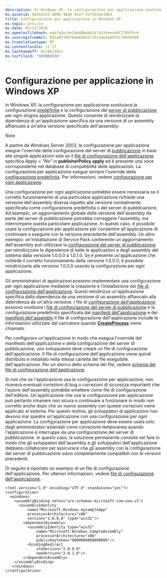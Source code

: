 ```yaml
---
description: In Windows XP, la configurazione per applicazione sostituisce la configurazione predefinita e la configurazione del server di pubblicazione per ogni singola applicazione.
ms.assetid: 5b55d12d-8805-4820-91af-5ef583de3463
title: Configurazione per applicazione in Windows XP
ms.topic: article
ms.date: 05/31/2018
ms.openlocfilehash: ea6fa2e14e24e48be84247a23feecddf2784fbc6
ms.sourcegitcommit: 831e8f3db78ab820e1710cede244553c70e50500
ms.translationtype: MT
ms.contentlocale: it-IT
ms.lasthandoff: 01/08/2021
ms.locfileid: "103884538"
---
```

# <a name="per-application-configuration-on-windows-xp"></a>Configurazione per applicazione in Windows XP

In Windows XP, la configurazione per applicazione sostituisce la configurazione [predefinita](default-configuration.md) e la configurazione del [server di pubblicazione](publisher-configuration.md) per ogni singola applicazione. Questo consente di reindirizzare la dipendenza di un'applicazione specifica da una versione di un assembly affiancato a un'altra versione specificata dell'assembly.

> [!Note]  
> A partire da Windows Server 2003, la configurazione per applicazione esegue l'override della configurazione del server di [pubblicazione](publisher-configuration.md) in base alle singole applicazioni solo se il [file di configurazione dell'applicazione](application-configuration-files.md) specifica *Apply = "No"* in **publisherPolicy apply** ed è presente una voce corrispondente nel database di compatibilità delle applicazioni. La configurazione per applicazione esegue sempre l'override della [configurazione predefinita](default-configuration.md). Per informazioni, vedere [configurazione per ogni applicazione](per-application-configuration.md).

 

Una configurazione per ogni applicazione potrebbe essere necessaria se il corretto funzionamento di una particolare applicazione richiede una versione dell'assembly diversa rispetto alla versione normalmente specificata come configurazione predefinita o del server di pubblicazione. Ad esempio, un aggiornamento globale della versione dell'assembly da parte del server di pubblicazione potrebbe correggere l'assembly, ma interrompere questa particolare applicazione. In questo caso, è possibile usare la configurazione per applicazione per consentire all'applicazione di continuare a eseguire con la versione precedente dell'assembly. Un altro esempio: un'installazione di Service Pack contenente un aggiornamento dell'assembly può utilizzare la [configurazione del server di pubblicazione](publisher-configuration.md) per reindirizzare le dipendenze di tutte le applicazioni e degli assembly del sistema dalla versione 1.0.0.0 a 1.0.1.0. Se è presente un'applicazione che richiede il corretto funzionamento della versione 1.0.0.0, è possibile reindirizzarla alla versione 1.0.0.0 usando la configurazione per ogni applicazione.

Gli amministratori di applicazioni possono implementare una configurazione per ogni applicazione mediante la creazione e l'installazione dei [file di configurazione dell'applicazione](application-configuration-files.md). Questi reindirizza un'applicazione specifica dalla dipendenza da una versione di un assembly affiancato alla dipendenza da un'altra versione. I file di [*configurazione dell'applicazione*](/windows/desktop/Msi/a-gly) possono sostituire i [file di configurazione del server di pubblicazione](publisher-configuration-files.md) e la configurazione predefinita specificata dai [manifesti dell'applicazione](application-manifests.md) e dei [manifesti dell'assembly](assembly-manifests.md) Il file di configurazione dell'applicazione include le informazioni utilizzate dal caricatore quando [**CreateProcess**](/windows/desktop/api/processthreadsapi/nf-processthreadsapi-createprocessa) viene chiamato.

Per configurare un'applicazione in modo che esegua l'override del manifesto dell'applicazione e della configurazione del server di pubblicazione, uno sviluppatore deve creare un file di configurazione dell'applicazione. Il file di configurazione dell'applicazione viene quindi distribuito e installato nella stessa cartella del file eseguibile dell'applicazione. Per un elenco dello schema dei file, vedere [schema del file di configurazione dell'applicazione](application-configuration-file-schema.md).

Si noti che se l'applicazione usa la configurazione per applicazione, non riceverà eventuali correzioni di bug o correzioni di sicurezza importanti che l'autore dell'assembly potrebbe emettere come file di configurazione dell'editore. Un'applicazione che usa la configurazione per applicazione può pertanto rimanere non sicura o continuare a funzionare in modo non corretto anche dopo che un nuovo assembly con queste correzioni viene applicato al sistema. Per questo motivo, gli sviluppatori di applicazioni non devono mai spedire un'applicazione con una configurazione per ogni applicazione. La configurazione per applicazione deve essere usata solo dagli amministratori aziendali come correzione temporanea quando l'applicazione è interruppe da una configurazione del server di pubblicazione. In questo caso, la soluzione permanente consiste nel fare in modo che gli sviluppatori dell'assembly e gli sviluppatori dell'applicazione debbano collaborare per assicurarsi che gli assembly con la configurazione del server di pubblicazione siano completamente compatibili con le versioni precedenti.

Di seguito è riportato un esempio di un file di configurazione dell'applicazione. Per ulteriori informazioni, vedere [file di configurazione dell'applicazione](application-configuration-files.md).

``` syntax
<?xml version="1.0" encoding="UTF-8" standalone="yes"?>
<configuration>
  <windows>
    <assemblyBinding xmlns="urn:schemas-microsoft-com:asm.v1">
      <assemblyIdentity 
          name="Microsoft.Windows.mysampleApp" 
          processorArchitecture="x86" 
          version="1.0.0.0" type="win32"/>
        <dependentAssembly>
          <assemblyIdentity type="win32" 
              name="Microsoft.Windows.SampleAssembly" 
              processorArchitecture="x86" 
              publicKeyToken="0000000000000000"/>
          <bindingRedirect 
              oldVersion="2.0.0.0" 
              newVersion="2.0.1.0"/>
        </dependentAssembly>
    </assemblyBinding>
   </windows>
</configuration>
```

 

 
